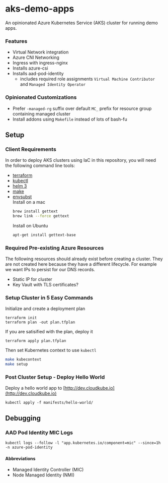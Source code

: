 # aks-demo-apps

An opinionated Azure Kubernetes Service (AKS) cluster for running demo apps.

### Features

- Virtual Network integration
- Azure CNI Networking
- Ingress with ingress-nginx
- Installs azure-csi
- Installs aad-pod-identity
  - includes required role assignments `Virtual Machine Contributor` and `Managed Identity Operator`

### Opinionated Customizations

- Prefer `-managed-rg` suffix over default `MC_` prefix for resource group containing managed cluster
- Install addons using `Makefile` instead of lots of bash-fu

## Setup

### Client Requirements

In order to deploy AKS clusters using IaC in this repository, you will need the following command line tools:

- [terraform](https://www.terraform.io/docs/cli/index.html)
- [kubectl](https://kubernetes.io/docs/tasks/tools/)
- [helm 3](https://helm.sh/)
- [make](https://www.gnu.org/software/make/)
- [envsubst](https://www.gnu.org/software/gettext/manual/html_node/envsubst-Invocation.html)  
  Install on a mac
	```bash
	brew install gettext
	brew link --force gettext
	```
  Install on Ubuntu
	```bash
	apt-get install gettext-base
	```

### Required Pre-existing Azure Resources

The following resources should already exist before creating a cluster. They are not created here because they have a different lifecycle. For example we want IPs to persist for our DNS records.

- Static IP for cluster
- Key Vault with TLS certificates?

### Setup Cluster in 5 Easy Commands

Initialize and create a deployment plan

```
terraform init
terraform plan -out plan.tfplan
```

If you are satisified with the plan, deploy it

```
terraform apply plan.tfplan
```

Then set Kubernetes context to use `kubectl` 

```bash
make kubecontext
make setup
```

### Post Cluster Setup - Deploy Hello World

Deploy a hello world app to [http://dev.cloudkube.io](http://dev.cloudkube.io)

```
kubectl apply -f manifests/hello-world/
```


## Debugging

### AAD Pod Identity MIC Logs

```
kubectl logs --follow -l "app.kubernetes.io/component=mic" --since=1h -n azure-pod-identity
```

#### Abbreviations

- Managed Identity Controller (MIC)
- Node Managed Identity (NMI) 

